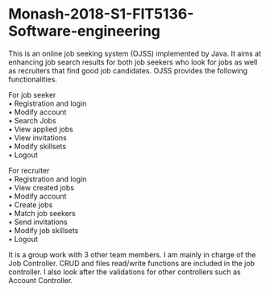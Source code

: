 # Monash-2018-S1-FIT5136-Software-engineering
This is an online job seeking system (OJSS) implemented by Java. It aims at enhancing job search results for both job seekers who look for jobs as well as recruiters that find good job candidates.
OJSS provides the following functionalities.

For job seeker </br>
•	Registration and login </br>
•	Modify account </br>
•	Search Jobs </br>
•	View applied jobs </br>
•	View invitations </br>
•	Modify skillsets </br>
•	Logout </br>

For recruiter </br>
•	Registration and login </br>
•	View created jobs </br>
•	Modify account </br>
•	Create jobs </br>
•	Match job seekers </br>
•	Send invitations </br>
•	Modify job skillsets </br>
•	Logout </br>

It is a group work with 3 other team members. I am mainly in charge of the Job Controller. CRUD and files read/write functions are included in the job controller. I also look after the validations for other controllers such as Account Controller.
